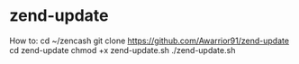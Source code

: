 # zend-update
How to:
cd ~/zencash
git clone https://github.com/Awarrior91/zend-update
cd zend-update
chmod +x zend-update.sh
./zend-update.sh

